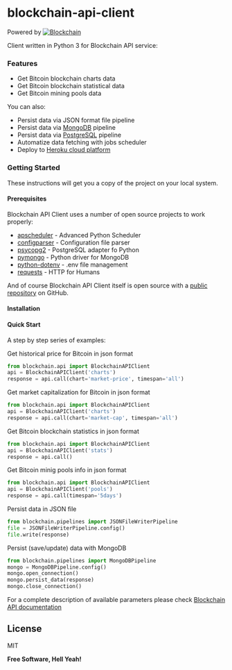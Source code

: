# blockchain-api-client

Powered by [![Blockchain]()](https://blockchain.info/api)

Client written in Python 3 for Blockchain API service:

### Features

  - Get Bitcoin blockchain charts data
  - Get Bitcoin blockchain statistical data
  - Get Bitcoin mining pools data

You can also:

  - Persist data via JSON format file pipeline
  - Persist data via [MongoDB][mongoDB] pipeline
  - Persist data via [PostgreSQL][postgreSQL] pipeline
  - Automatize data fetching with jobs scheduler
  - Deploy to [Heroku cloud platform][heroku]

### Getting Started

These instructions will get you a copy of the project on your local system.

#### Prerequisites

Blockchain API Client uses a number of open source projects to work properly:

* [apscheduler] - Advanced Python Scheduler
* [configparser] - Configuration file parser
* [psycopg2] - PostgreSQL adapter fo Python
* [pymongo] - Python driver for MongoDB
* [python-dotenv] - .env file management
* [requests] - HTTP for Humans

And of course Blockchain API Client itself is open source with a [public repository][blockchain-api-client] on GitHub.

#### Installation

#### Quick Start

A step by step series of examples:

Get historical price for Bitcoin in json format
```python
from blockchain.api import BlockchainAPIClient
api = BlockchainAPIClient('charts')
response = api.call(chart='market-price', timespan='all')
```

Get market capitalization for Bitcoin in json format
```python
from blockchain.api import BlockchainAPIClient
api = BlockchainAPIClient('charts')
response = api.call(chart='market-cap', timespan='all')
```

Get Bitcoin blockchain statistics in json format
```python
from blockchain.api import BlockchainAPIClient
api = BlockchainAPIClient('stats')
response = api.call()
```

Get Bitcoin minig pools info in json format
```python
from blockchain.api import BlockchainAPIClient
api = BlockchainAPIClient('pools')
response = api.call(timespan='5days')
```

Persist data in JSON file
```python
from blockchain.pipelines import JSONFileWriterPipeline
file = JSONFileWriterPipeline.config()
file.write(response)
```

Persist (save/update) data with MongoDB
```python
from blockchain.pipelines import MongoDBPipeline
mongo = MongoDBPipeline.config()
mongo.open_connection()
mongo.persist_data(response)
mongo.close_connection()
```

For a complete description of available parameters please check [Blockchain API documentation][official docs]

License
----

MIT


**Free Software, Hell Yeah!**

[//]: # (These are reference links used in the body of this note and get stripped out when the markdown processor does its job. There is no need to format nicely because it shouldn't be seen.)

[apscheduler]: <https://github.com/agronholm/apscheduler>
[blockchain-api-client]: <https://github.com/sdediego/blockchain-api-client>
[configparser]: <https://github.com/python/cpython/blob/3.5/Lib/configparser.py>
[heroku]: <https://www.heroku.com>
[mongoDB]: <https://www.mongodb.com>
[postgreSQL]: <https://www.postgresql.org/>
[psycopg2]: <http://initd.org/psycopg/>
[pymongo]: <https://github.com/mongodb/mongo-python-driver>
[python-dotenv]: <https://github.com/theskumar/python-dotenv>
[requests]: <https://github.com/requests/requests>
[official docs]: <https://blockchain.info/api/charts_api>
